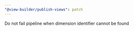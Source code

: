 ```yaml
---
"@view-builder/publish-views": patch
---
```


Do not fail pipeline when dimension identifier cannot be found
